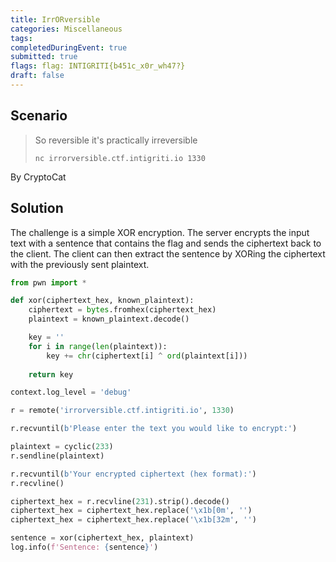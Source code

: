 ```yaml
---
title: IrrORversible
categories: Miscellaneous
tags: 
completedDuringEvent: true
submitted: true
flags: flag: INTIGRITI{b451c_x0r_wh47?}
draft: false
---
```

## Scenario

> So reversible it's practically irreversible
>
> `nc irrorversible.ctf.intigriti.io 1330`

By CryptoCat

## Solution

The challenge is a simple XOR encryption. The server encrypts the input text with a sentence that contains the flag and sends the ciphertext back to the client. The client can then extract the sentence by XORing the ciphertext with the previously sent plaintext.

```py
from pwn import *

def xor(ciphertext_hex, known_plaintext):
    ciphertext = bytes.fromhex(ciphertext_hex)
    plaintext = known_plaintext.decode()

    key = ''
    for i in range(len(plaintext)):
        key += chr(ciphertext[i] ^ ord(plaintext[i]))
    
    return key

context.log_level = 'debug'

r = remote('irrorversible.ctf.intigriti.io', 1330)

r.recvuntil(b'Please enter the text you would like to encrypt:')

plaintext = cyclic(233)
r.sendline(plaintext)

r.recvuntil(b'Your encrypted ciphertext (hex format):')
r.recvline()

ciphertext_hex = r.recvline(231).strip().decode()
ciphertext_hex = ciphertext_hex.replace('\x1b[0m', '')
ciphertext_hex = ciphertext_hex.replace('\x1b[32m', '')

sentence = xor(ciphertext_hex, plaintext)
log.info(f'Sentence: {sentence}')
```
